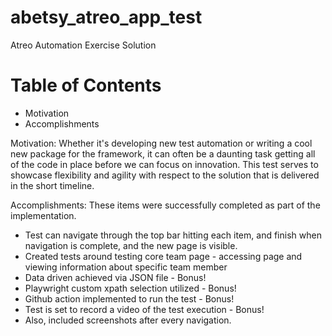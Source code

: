 # abetsy_atreo_app_test
Atreo Automation Exercise Solution

# Table of Contents
 * Motivation
 * Accomplishments
	
Motivation:
Whether it's developing new test automation or writing a cool new package for the framework, it can often be a daunting task getting all of the code in place before we can focus on innovation. This test serves to showcase flexibility and agility with respect to the solution that is delivered in the short timeline.

Accomplishments:
These items were successfully completed as part of the implementation.
 * Test can navigate through the top bar hitting each item, and finish when
   navigation is complete, and the new page is visible.
 * Created tests around testing core team page - accessing page and viewing information 
   about specific team member
 * Data driven achieved via JSON file - Bonus!
 * Playwright custom xpath selection utilized - Bonus!
 * Github action implemented to run the test - Bonus!
 * Test is set to record a video of the test execution - Bonus!
 * Also, included screenshots after every navigation.
	 
